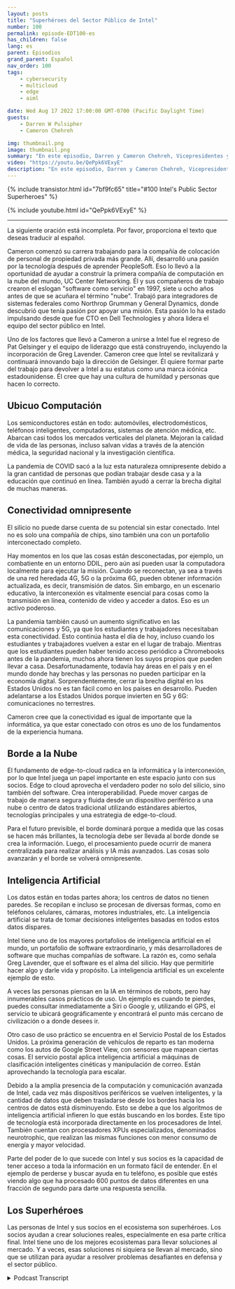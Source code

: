 ```yaml
---
layout: posts
title: "Superhéroes del Sector Público de Intel"
number: 100
permalink: episode-EDT100-es
has_children: false
lang: es
parent: Episodios
grand_parent: Español
nav_order: 100
tags:
    - cybersecurity
    - multicloud
    - edge
    - aiml

date: Wed Aug 17 2022 17:00:00 GMT-0700 (Pacific Daylight Time)
guests:
    - Darren W Pulsipher
    - Cameron Chehreh

img: thumbnail.png
image: thumbnail.png
summary: "En este episodio, Darren y Cameron Chehreh, Vicepresidentes y Gerentes Generales del Sector Público de Intel, hablan sobre los superpoderes de Intel: computación ubicua, conectividad omnipresente, edge a la nube e inteligencia artificial."
video: "https://youtu.be/QePpk6VExyE"
description: "En este episodio, Darren y Cameron Chehreh, Vicepresidentes y Gerentes Generales del Sector Público de Intel, hablan sobre los superpoderes de Intel: computación ubicua, conectividad omnipresente, edge a la nube e inteligencia artificial."
---
```


<div>
{% include transistor.html id="7bf9fc65" title="#100 Intel's Public Sector Superheroes" %}

{% include youtube.html id="QePpk6VExyE" %}
</div>

---

La siguiente oración está incompleta. Por favor, proporciona el texto que deseas traducir al español.

Cameron comenzó su carrera trabajando para la compañía de colocación de personal de propiedad privada más grande. Allí, desarrolló una pasión por la tecnología después de aprender PeopleSoft. Eso lo llevó a la oportunidad de ayudar a construir la primera compañía de computación en la nube del mundo, UC Center Networking. Él y sus compañeros de trabajo crearon el eslogan "software como servicio" en 1997, siete u ocho años antes de que se acuñara el término "nube". Trabajó para integradores de sistemas federales como Northrop Grumman y General Dynamics, donde descubrió que tenía pasión por apoyar una misión. Esta pasión lo ha estado impulsando desde que fue CTO en Dell Technologies y ahora lidera el equipo del sector público en Intel.

Uno de los factores que llevó a Cameron a unirse a Intel fue el regreso de Pat Gelsinger y el equipo de liderazgo que está construyendo, incluyendo la incorporación de Greg Lavender. Cameron cree que Intel se revitalizará y continuará innovando bajo la dirección de Gelsinger. Él quiere formar parte del trabajo para devolver a Intel a su estatus como una marca icónica estadounidense. Él cree que hay una cultura de humildad y personas que hacen lo correcto.

## Ubicuo Computación

Los semiconductores están en todo: automóviles, electrodomésticos, teléfonos inteligentes, computadoras, sistemas de atención médica, etc. Abarcan casi todos los mercados verticales del planeta. Mejoran la calidad de vida de las personas, incluso salvan vidas a través de la atención médica, la seguridad nacional y la investigación científica.

La pandemia de COVID sacó a la luz esta naturaleza omnipresente debido a la gran cantidad de personas que podían trabajar desde casa y a la educación que continuó en línea. También ayudó a cerrar la brecha digital de muchas maneras.

## Conectividad omnipresente

El silicio no puede darse cuenta de su potencial sin estar conectado. Intel no es solo una compañía de chips, sino también una con un portafolio interconectado completo.

Hay momentos en los que las cosas están desconectadas, por ejemplo, un combatiente en un entorno DDIL, pero aún así pueden usar la computadora localmente para ejecutar la misión. Cuando se reconectan, ya sea a través de una red heredada 4G, 5G o la próxima 6G, pueden obtener información actualizada, es decir, transmisión de datos. Sin embargo, en un escenario educativo, la interconexión es vitalmente esencial para cosas como la transmisión en línea, contenido de video y acceder a datos. Eso es un activo poderoso.

La pandemia también causó un aumento significativo en las comunicaciones y 5G, ya que los estudiantes y trabajadores necesitaban esta conectividad. Esto continúa hasta el día de hoy, incluso cuando los estudiantes y trabajadores vuelven a estar en el lugar de trabajo. Mientras que los estudiantes pueden haber tenido acceso periódico a Chromebooks antes de la pandemia, muchos ahora tienen los suyos propios que pueden llevar a casa. Desafortunadamente, todavía hay áreas en el país y en el mundo donde hay brechas y las personas no pueden participar en la economía digital. Sorprendentemente, cerrar la brecha digital en los Estados Unidos no es tan fácil como en los países en desarrollo. Pueden adelantarse a los Estados Unidos porque invierten en 5G y 6G: comunicaciones no terrestres.

Cameron cree que la conectividad es igual de importante que la informática, ya que estar conectado con otros es uno de los fundamentos de la experiencia humana.

## Borde a la Nube

El fundamento de edge-to-cloud radica en la informática y la interconexión, por lo que Intel juega un papel importante en este espacio junto con sus socios. Edge to cloud aprovecha el verdadero poder no solo del silicio, sino también del software. Crea interoperabilidad. Puede mover cargas de trabajo de manera segura y fluida desde un dispositivo periférico a una nube o centro de datos tradicional utilizando estándares abiertos, tecnologías principales y una estrategia de edge-to-cloud.

Para el futuro previsible, el borde dominará porque a medida que las cosas se hacen más brillantes, la tecnología debe ser llevada al borde donde se crea la información. Luego, el procesamiento puede ocurrir de manera centralizada para realizar análisis y IA más avanzados. Las cosas solo avanzarán y el borde se volverá omnipresente.

## Inteligencia Artificial

Los datos están en todas partes ahora; los centros de datos no tienen paredes. Se recopilan e incluso se procesan de diversas formas, como en teléfonos celulares, cámaras, motores industriales, etc. La inteligencia artificial se trata de tomar decisiones inteligentes basadas en todos estos datos dispares.

Intel tiene uno de los mayores portafolios de inteligencia artificial en el mundo, un portafolio de software extraordinario, y más desarrolladores de software que muchas compañías de software. La razón es, como señala Greg Lavender, que el software es el alma del silicio. Hay que permitirle hacer algo y darle vida y propósito. La inteligencia artificial es un excelente ejemplo de esto.

A veces las personas piensan en la IA en términos de robots, pero hay innumerables casos prácticos de uso. Un ejemplo es cuando te pierdes, puedes consultar inmediatamente a Siri o Google y, utilizando el GPS, el servicio te ubicará geográficamente y encontrará el punto más cercano de civilización o a donde desees ir.

Otro caso de uso práctico se encuentra en el Servicio Postal de los Estados Unidos. La próxima generación de vehículos de reparto es tan moderna como los autos de Google Street View, con sensores que mapean ciertas cosas. El servicio postal aplica inteligencia artificial a máquinas de clasificación inteligentes cinéticas y manipulación de correo. Están aprovechando la tecnología para escalar.

Debido a la amplia presencia de la computación y comunicación avanzada de Intel, cada vez más dispositivos periféricos se vuelven inteligentes, y la cantidad de datos que deben trasladarse desde los bordes hacia los centros de datos está disminuyendo. Esto se debe a que los algoritmos de inteligencia artificial infieren lo que estás buscando en los bordes. Este tipo de tecnología está incorporada directamente en los procesadores de Intel. También cuentan con procesadores XPUs especializados, denominados neurotrophic, que realizan las mismas funciones con menor consumo de energía y mayor velocidad.

Parte del poder de lo que sucede con Intel y sus socios es la capacidad de tener acceso a toda la información en un formato fácil de entender. En el ejemplo de perderse y buscar ayuda en tu teléfono, es posible que estés viendo algo que ha procesado 600 puntos de datos diferentes en una fracción de segundo para darte una respuesta sencilla.

## Los Superhéroes

Las personas de Intel y sus socios en el ecosistema son superhéroes. Los socios ayudan a crear soluciones reales, especialmente en esa parte crítica final. Intel tiene uno de los mejores ecosistemas para llevar soluciones al mercado. Y a veces, esas soluciones ni siquiera se llevan al mercado, sino que se utilizan para ayudar a resolver problemas desafiantes en defensa y el sector público.



<details>
<summary> Podcast Transcript </summary>

<p></p>

</details>
